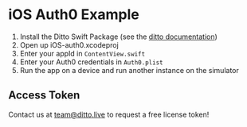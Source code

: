 # iOS Auth0 Example

1. Install the Ditto Swift Package (see the [ditto documentation](https://docs.ditto.live/installation/ios))
2. Open up iOS-auth0.xcodeproj
3. Enter your appId in `ContentView.swift`
4. Enter your Auth0 credentials in `Auth0.plist`
5. Run the app on a device and run another instance on the simulator

## Access Token

Contact us at [team@ditto.live](team@ditto.live) to request a free license token!
